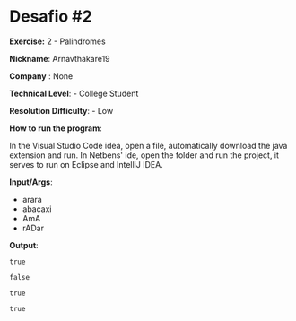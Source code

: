 # Desafio #2

**Exercise:** 2 - Palindromes

**Nickname**: Arnavthakare19

**Company** : None

**Technical Level**: - College Student

**Resolution Difficulty**: - Low

**How to run the program**:

In the Visual Studio Code idea, open a file, automatically download the java extension and run. In Netbens' ide, open the folder and run the project, it serves to run on Eclipse and IntelliJ IDEA.

**Input/Args**: 
- arara
- abacaxi
- AmA
- rADar

**Output**:

```
true
```

```
false
```

```
true
```

```
true
```